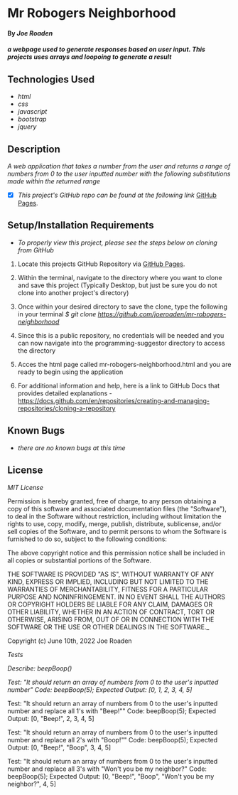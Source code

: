 # Mr Robogers Neighborhood

#### By _**Joe Roaden**_

#### _a webpage used to generate responses based on user input.  This projects uses arrays and loopoing to generate a result_

## Technologies Used

* _html_
* _css_
* _javascript_
* _bootstrap_
* _jquery_



## Description

_A web application that takes a number from the user and returns a range of numbers from 0 to the user inputted number with the following substitutions made within the returned range_

- [x] _This project's GitHub repo can be found at the following link_ [GitHub Pages](https://github.com/joeroaden/mr-robogers-neighborhood).  


## Setup/Installation Requirements

* _To properly view this project, please see the steps below on cloning from GitHub_

1. Locate this projects GitHub Repository via [GitHub Pages](https://github.com/joeroaden/mr-robogers-neighborhood).  

2. Within the terminal, navigate to the directory where you want to clone and save this project (Typically Desktop, but just be sure you do not clone into another project's directory)

3. Once within your desired directory to save the clone, type the following in your terminal
_$ git clone https://github.com/joeroaden/mr-robogers-neighborhood_

4. Since this is a public repository, no credentials will be needed and you can now navigate into the programming-suggestor directory to access the directory

5. Acces the html page called mr-robogers-neighborhood.html and you are ready to begin using the application

6. For additional information and help, here is a link to GitHub Docs that provides detailed explanations - https://docs.github.com/en/repositories/creating-and-managing-repositories/cloning-a-repository


## Known Bugs

* _there are no known bugs at this time_


## License

_MIT License_



Permission is hereby granted, free of charge, to any person obtaining a copy
of this software and associated documentation files (the "Software"), to deal
in the Software without restriction, including without limitation the rights
to use, copy, modify, merge, publish, distribute, sublicense, and/or sell
copies of the Software, and to permit persons to whom the Software is
furnished to do so, subject to the following conditions:

The above copyright notice and this permission notice shall be included in all
copies or substantial portions of the Software.

THE SOFTWARE IS PROVIDED "AS IS", WITHOUT WARRANTY OF ANY KIND, EXPRESS OR
IMPLIED, INCLUDING BUT NOT LIMITED TO THE WARRANTIES OF MERCHANTABILITY,
FITNESS FOR A PARTICULAR PURPOSE AND NONINFRINGEMENT. IN NO EVENT SHALL THE
AUTHORS OR COPYRIGHT HOLDERS BE LIABLE FOR ANY CLAIM, DAMAGES OR OTHER
LIABILITY, WHETHER IN AN ACTION OF CONTRACT, TORT OR OTHERWISE, ARISING FROM,
OUT OF OR IN CONNECTION WITH THE SOFTWARE OR THE USE OR OTHER DEALINGS IN THE
SOFTWARE._

Copyright (c) June 10th, 2022 Joe Roaden

_Tests_

_Describe: beepBoop()_

_Test: "It should return an array of numbers from 0 to the user's inputted number"_
_Code: beepBoop(5);_
_Expected Output: [0, 1, 2, 3, 4, 5]_

Test: "It should return an array of numbers from 0 to the user's inputted number and replace all 1's with "Beep!""
Code: beepBoop(5);
Expected Output: [0, "Beep!", 2, 3, 4, 5]

Test: "It should return an array of numbers from 0 to the user's inputted number and replace all 2's with "Boop!""
Code: beepBoop(5);
Expected Output: [0, "Beep!", "Boop", 3, 4, 5]

Test: "It should return an array of numbers from 0 to the user's inputted number and replace all 3's with "Won't you be my neighbor?"
Code: beepBoop(5);
Expected Output: [0, "Beep!", "Boop", "Won't you be my neighbor?", 4, 5]
